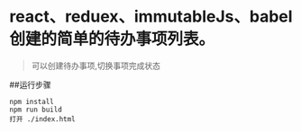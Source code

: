 # react、reduex、immutableJs、babel创建的简单的待办事项列表。
> 可以创建待办事项,切换事项完成状态

##运行步骤
```
npm install
npm run build
打开 ./index.html
```